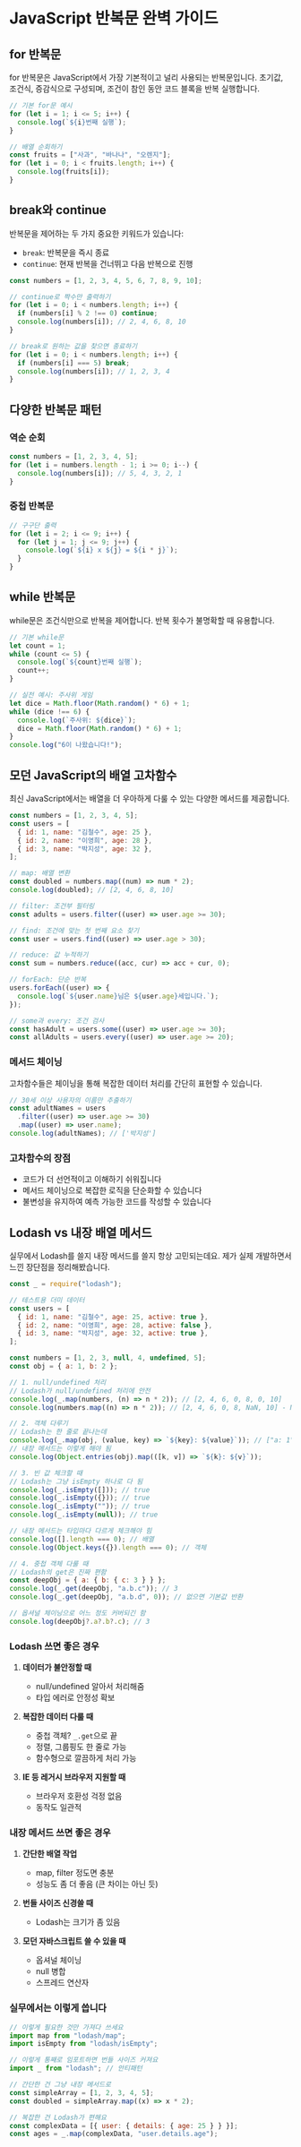 # JavaScript 반복문 완벽 가이드

## for 반복문

for 반복문은 JavaScript에서 가장 기본적이고 널리 사용되는 반복문입니다. 초기값, 조건식, 증감식으로 구성되며, 조건이 참인 동안 코드 블록을 반복 실행합니다.

```javascript
// 기본 for문 예시
for (let i = 1; i <= 5; i++) {
  console.log(`${i}번째 실행`);
}

// 배열 순회하기
const fruits = ["사과", "바나나", "오렌지"];
for (let i = 0; i < fruits.length; i++) {
  console.log(fruits[i]);
}
```

## break와 continue

반복문을 제어하는 두 가지 중요한 키워드가 있습니다:

- `break`: 반복문을 즉시 종료
- `continue`: 현재 반복을 건너뛰고 다음 반복으로 진행

```javascript
const numbers = [1, 2, 3, 4, 5, 6, 7, 8, 9, 10];

// continue로 짝수만 출력하기
for (let i = 0; i < numbers.length; i++) {
  if (numbers[i] % 2 !== 0) continue;
  console.log(numbers[i]); // 2, 4, 6, 8, 10
}

// break로 원하는 값을 찾으면 종료하기
for (let i = 0; i < numbers.length; i++) {
  if (numbers[i] === 5) break;
  console.log(numbers[i]); // 1, 2, 3, 4
}
```

## 다양한 반복문 패턴

### 역순 순회

```javascript
const numbers = [1, 2, 3, 4, 5];
for (let i = numbers.length - 1; i >= 0; i--) {
  console.log(numbers[i]); // 5, 4, 3, 2, 1
}
```

### 중첩 반복문

```javascript
// 구구단 출력
for (let i = 2; i <= 9; i++) {
  for (let j = 1; j <= 9; j++) {
    console.log(`${i} x ${j} = ${i * j}`);
  }
}
```

## while 반복문

while문은 조건식만으로 반복을 제어합니다. 반복 횟수가 불명확할 때 유용합니다.

```javascript
// 기본 while문
let count = 1;
while (count <= 5) {
  console.log(`${count}번째 실행`);
  count++;
}

// 실전 예시: 주사위 게임
let dice = Math.floor(Math.random() * 6) + 1;
while (dice !== 6) {
  console.log(`주사위: ${dice}`);
  dice = Math.floor(Math.random() * 6) + 1;
}
console.log("6이 나왔습니다!");
```

## 모던 JavaScript의 배열 고차함수

최신 JavaScript에서는 배열을 더 우아하게 다룰 수 있는 다양한 메서드를 제공합니다.

```javascript
const numbers = [1, 2, 3, 4, 5];
const users = [
  { id: 1, name: "김철수", age: 25 },
  { id: 2, name: "이영희", age: 28 },
  { id: 3, name: "박지성", age: 32 },
];

// map: 배열 변환
const doubled = numbers.map((num) => num * 2);
console.log(doubled); // [2, 4, 6, 8, 10]

// filter: 조건부 필터링
const adults = users.filter((user) => user.age >= 30);

// find: 조건에 맞는 첫 번째 요소 찾기
const user = users.find((user) => user.age > 30);

// reduce: 값 누적하기
const sum = numbers.reduce((acc, cur) => acc + cur, 0);

// forEach: 단순 반복
users.forEach((user) => {
  console.log(`${user.name}님은 ${user.age}세입니다.`);
});

// some과 every: 조건 검사
const hasAdult = users.some((user) => user.age >= 30);
const allAdults = users.every((user) => user.age >= 20);
```

### 메서드 체이닝

고차함수들은 체이닝을 통해 복잡한 데이터 처리를 간단히 표현할 수 있습니다.

```javascript
// 30세 이상 사용자의 이름만 추출하기
const adultNames = users
  .filter((user) => user.age >= 30)
  .map((user) => user.name);
console.log(adultNames); // ['박지성']
```

### 고차함수의 장점

- 코드가 더 선언적이고 이해하기 쉬워집니다
- 메서드 체이닝으로 복잡한 로직을 단순화할 수 있습니다
- 불변성을 유지하여 예측 가능한 코드를 작성할 수 있습니다

## Lodash vs 내장 배열 메서드

실무에서 Lodash를 쓸지 내장 메서드를 쓸지 항상 고민되는데요. 제가 실제 개발하면서 느낀 장단점을 정리해봤습니다.

```javascript
const _ = require("lodash");

// 테스트용 더미 데이터
const users = [
  { id: 1, name: "김철수", age: 25, active: true },
  { id: 2, name: "이영희", age: 28, active: false },
  { id: 3, name: "박지성", age: 32, active: true },
];

const numbers = [1, 2, 3, null, 4, undefined, 5];
const obj = { a: 1, b: 2 };

// 1. null/undefined 처리
// Lodash가 null/undefined 처리에 안전
console.log(_.map(numbers, (n) => n * 2)); // [2, 4, 6, 0, 8, 0, 10]
console.log(numbers.map((n) => n * 2)); // [2, 4, 6, 0, 8, NaN, 10] - NaN 주의!

// 2. 객체 다루기
// Lodash는 한 줄로 끝나는데
console.log(_.map(obj, (value, key) => `${key}: ${value}`)); // ["a: 1", "b: 2"]
// 내장 메서드는 이렇게 해야 됨
console.log(Object.entries(obj).map(([k, v]) => `${k}: ${v}`));

// 3. 빈 값 체크할 때
// Lodash는 그냥 isEmpty 하나로 다 됨
console.log(_.isEmpty([])); // true
console.log(_.isEmpty({})); // true
console.log(_.isEmpty("")); // true
console.log(_.isEmpty(null)); // true

// 내장 메서드는 타입마다 다르게 체크해야 힘
console.log([].length === 0); // 배열
console.log(Object.keys({}).length === 0); // 객체

// 4. 중첩 객체 다룰 때
// Lodash의 get은 진짜 편함
const deepObj = { a: { b: { c: 3 } } };
console.log(_.get(deepObj, "a.b.c")); // 3
console.log(_.get(deepObj, "a.b.d", 0)); // 없으면 기본값 반환

// 옵셔널 체이닝으로 어느 정도 커버되긴 함
console.log(deepObj?.a?.b?.c); // 3
```

### Lodash 쓰면 좋은 경우

1. **데이터가 불안정할 때**

   - null/undefined 알아서 처리해줌
   - 타입 에러로 안정성 확보

2. **복잡한 데이터 다룰 때**

   - 중첩 객체? `_.get`으로 끝
   - 정렬, 그룹핑도 한 줄로 가능
   - 함수형으로 깔끔하게 처리 가능

3. **IE 등 레거시 브라우저 지원할 때**
   - 브라우저 호환성 걱정 없음
   - 동작도 일관적

### 내장 메서드 쓰면 좋은 경우

1. **간단한 배열 작업**

   - map, filter 정도면 충분
   - 성능도 좀 더 좋음 (큰 차이는 아닌 듯)

2. **번들 사이즈 신경쓸 때**

   - Lodash는 크기가 좀 있음

3. **모던 자바스크립트 쓸 수 있을 때**
   - 옵셔널 체이닝
   - null 병합
   - 스프레드 연산자

### 실무에서는 이렇게 씁니다

```javascript
// 이렇게 필요한 것만 가져다 쓰세요
import map from "lodash/map";
import isEmpty from "lodash/isEmpty";

// 이렇게 통째로 임포트하면 번들 사이즈 커져요
import _ from "lodash"; // 안티패턴

// 간단한 건 그냥 내장 메서드로
const simpleArray = [1, 2, 3, 4, 5];
const doubled = simpleArray.map((x) => x * 2);

// 복잡한 건 Lodash가 편해요
const complexData = [{ user: { details: { age: 25 } } }];
const ages = _.map(complexData, "user.details.age");
```
